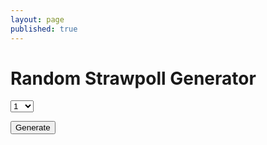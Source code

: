```yaml
---
layout: page
published: true
---
```


<h1>Random Strawpoll Generator</h1>
<select id="key">
  <option value='1'>1</option>
  <option value='2'>2</option>
  <option value='3'>3</option>
  <option value='4'>4</option>
  <option value='5'>5</option>
  <option value='6'>6</option>
  <option value='7'>7</option>
  <option value='8'>8</option>
  <option value='9'>9</option>
  <option value='10'>10</option>
  <option value='11'>11</option>
  <option value='12'>12</option>
  <option value='13'>13</option>
  <option value='14'>14</option>
  <option value='15'>15</option>
  <option value='16'>16</option>
  <option value='17'>17</option>
  <option value='18'>18</option>
  <option value='19'>19</option>
  <option value='20'>20</option>
  <option value='21'>21</option>
  <option value='22'>22</option>
  <option value='23'>23</option>
  <option value='24'>24</option>
  <option value='25'>25</option>
  <option value='26'>26</option>
</select>

<button onclick="pollGenerator()">Generate</button>

<script>

  function generator(){
    const n = Math.floor(Math.random() * (10798929 - 2)) + 1
    const m = 7424996 <= n < 10000000 ? (Math.floor(Math.random() * (10798929 - 2)) + 7424998) % 7424997 : n
    window.open("http://www.strawpoll.me/"+m)
  }

  function pollGenerator() {
    const amount = parseInt(document.getElementById('key').value)
    for (let i = 0; i <= amount; i++){
      generator()
    }
  
  }
  
</script>

